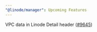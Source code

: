 ```yaml
---
"@linode/manager": Upcoming Features
---
```


VPC data in Linode Detail header ([#9645](https://github.com/linode/manager/pull/9645))
